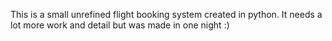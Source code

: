 This is a small unrefined flight booking system created in python.
It needs a lot more work and detail but was made in one night :)
